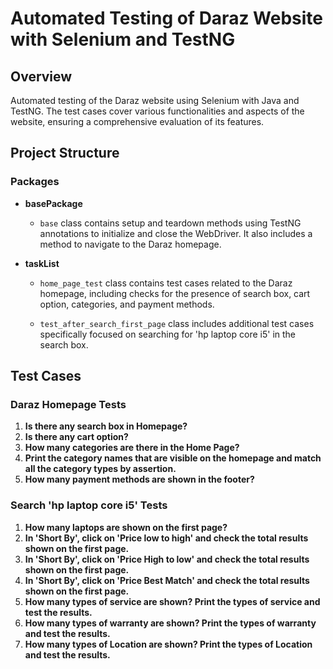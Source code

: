 # Automated Testing of Daraz Website with Selenium and TestNG

## Overview

Automated testing of the Daraz website using Selenium with Java and TestNG. The test cases cover various functionalities and aspects of the website, ensuring a comprehensive evaluation of its features.

## Project Structure

### Packages

- **basePackage**
  - `base` class contains setup and teardown methods using TestNG annotations to initialize and close the WebDriver. It also includes a method to navigate to the Daraz homepage.

- **taskList**
  - `home_page_test` class contains test cases related to the Daraz homepage, including checks for the presence of search box, cart option, categories, and payment methods.

  - `test_after_search_first_page` class includes additional test cases specifically focused on searching for 'hp laptop core i5' in the search box.

## Test Cases

### Daraz Homepage Tests

1. **Is there any search box in Homepage?**
2. **Is there any cart option?**
3. **How many categories are there in the Home Page?**
4. **Print the category names that are visible on the homepage and match all the category types by assertion.**
5. **How many payment methods are shown in the footer?**

### Search 'hp laptop core i5' Tests

1. **How many laptops are shown on the first page?**
2. **In 'Short By', click on 'Price low to high' and check the total results shown on the first page.**
3. **In 'Short By', click on 'Price High to low' and check the total results shown on the first page.**
4. **In 'Short By', click on 'Price Best Match' and check the total results shown on the first page.**
5. **How many types of service are shown? Print the types of service and test the results.**
6. **How many types of warranty are shown? Print the types of warranty and test the results.**
7. **How many types of Location are shown? Print the types of Location and test the results.**
